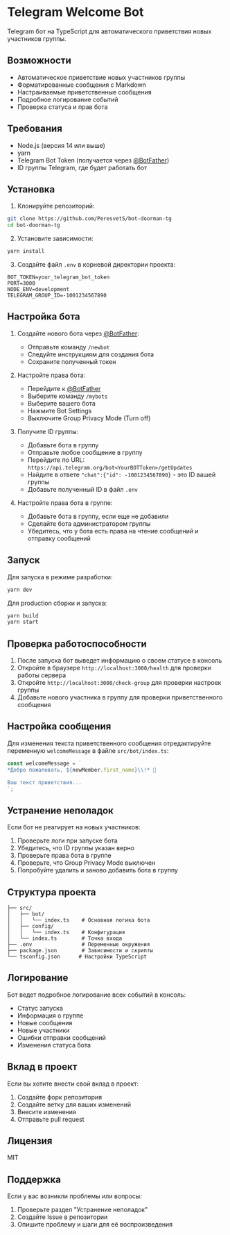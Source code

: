 # Telegram Welcome Bot

Telegram бот на TypeScript для автоматического приветствия новых участников группы.

## Возможности

- Автоматическое приветствие новых участников группы
- Форматированные сообщения с Markdown
- Настраиваемые приветственные сообщения
- Подробное логирование событий
- Проверка статуса и прав бота

## Требования

- Node.js (версия 14 или выше)
- yarn
- Telegram Bot Token (получается через [@BotFather](https://t.me/botfather))
- ID группы Telegram, где будет работать бот

## Установка

1. Клонируйте репозиторий:
```bash
git clone https://github.com/PeresvetS/bot-doorman-tg
cd bot-doorman-tg
```

2. Установите зависимости:
```bash
yarn install
```

3. Создайте файл `.env` в корневой директории проекта:
```env
BOT_TOKEN=your_telegram_bot_token
PORT=3000
NODE_ENV=development
TELEGRAM_GROUP_ID=-1001234567890
```

## Настройка бота

1. Создайте нового бота через [@BotFather](https://t.me/botfather):
   - Отправьте команду `/newbot`
   - Следуйте инструкциям для создания бота
   - Сохраните полученный токен

2. Настройте права бота:
   - Перейдите к [@BotFather](https://t.me/botfather)
   - Выберите команду `/mybots`
   - Выберите вашего бота
   - Нажмите Bot Settings
   - Выключите Group Privacy Mode (Turn off)

3. Получите ID группы:
   - Добавьте бота в группу
   - Отправьте любое сообщение в группу
   - Перейдите по URL: `https://api.telegram.org/bot<YourBOTToken>/getUpdates`
   - Найдите в ответе `"chat":{"id": -1001234567890}` - это ID вашей группы
   - Добавьте полученный ID в файл `.env`

4. Настройте права бота в группе:
   - Добавьте бота в группу, если еще не добавили
   - Сделайте бота администратором группы
   - Убедитесь, что у бота есть права на чтение сообщений и отправку сообщений

## Запуск

Для запуска в режиме разработки:
```bash
yarn dev
```

Для production сборки и запуска:
```bash
yarn build
yarn start
```

## Проверка работоспособности

1. После запуска бот выведет информацию о своем статусе в консоль
2. Откройте в браузере `http://localhost:3000/health` для проверки работы сервера
3. Откройте `http://localhost:3000/check-group` для проверки настроек группы
4. Добавьте нового участника в группу для проверки приветственного сообщения

## Настройка сообщения

Для изменения текста приветственного сообщения отредактируйте переменную `welcomeMessage` в файле `src/bot/index.ts`:

```typescript
const welcomeMessage = `
*Добро пожаловать, ${newMember.first_name}\\!* 🎉

Ваш текст приветствия...
`;
```

## Устранение неполадок

Если бот не реагирует на новых участников:

1. Проверьте логи при запуске бота
2. Убедитесь, что ID группы указан верно
3. Проверьте права бота в группе
4. Проверьте, что Group Privacy Mode выключен
5. Попробуйте удалить и заново добавить бота в группу

## Структура проекта

```
├── src/
│   ├── bot/
│   │   └── index.ts    # Основная логика бота
│   ├── config/
│   │   └── index.ts    # Конфигурация
│   └── index.ts        # Точка входа
├── .env                # Переменные окружения
├── package.json        # Зависимости и скрипты
└── tsconfig.json      # Настройки TypeScript
```

## Логирование

Бот ведет подробное логирование всех событий в консоль:
- Статус запуска
- Информация о группе
- Новые сообщения
- Новые участники
- Ошибки отправки сообщений
- Изменения статуса бота

## Вклад в проект

Если вы хотите внести свой вклад в проект:
1. Создайте форк репозитория
2. Создайте ветку для ваших изменений
3. Внесите изменения
4. Отправьте pull request

## Лицензия

MIT

## Поддержка

Если у вас возникли проблемы или вопросы:
1. Проверьте раздел "Устранение неполадок"
2. Создайте Issue в репозитории
3. Опишите проблему и шаги для её воспроизведения
